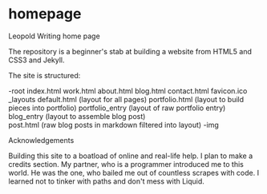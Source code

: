 homepage
========

Leopold Writing home page

The repository is a beginner's stab at building a website from HTML5 and CSS3 and Jekyll.

The site is structured:

-root
  index.html 
  work.html 
  about.html
  blog.html
  contact.html
  favicon.ico
  _layouts
    default.html (layout for all pages)
    portfolio.html (layout to build pieces into portfolio)
    portfolio_entry (layout of raw portfolio entry)
    blog_entry (layout to assemble blog post)    
    post.html (raw blog posts in markdown filtered into layout)
  -img

Acknowledgements

Building this site to a boatload of online and real-life help. 
I plan to make a credits section. 
My partner, who is a programmer introduced me to this world. He was the one, who bailed me
out of countless scrapes with code. I learned not to tinker with paths and don't mess with Liquid.



